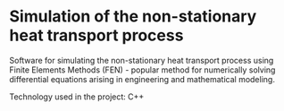 # Simulation of the non-stationary heat transport process

Software for simulating the non-stationary heat transport process using Finite Elements Methods (FEN) - popular method for numerically solving differential equations arising in engineering and mathematical modeling.

Technology used in the project: C++
